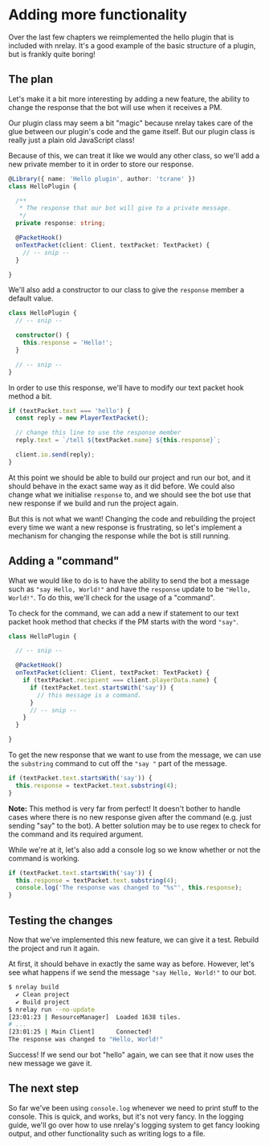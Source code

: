 # Adding more functionality

Over the last few chapters we reimplemented the hello plugin that is included with nrelay. It's a good example of the basic structure of a plugin, but is frankly quite boring!

## The plan

Let's make it a bit more interesting by adding a new feature, the ability to change the response that the bot will use when it receives a PM.

Our plugin class may seem a bit "magic" because nrelay takes care of the glue between our plugin's code and the game itself. But our plugin class is really just a plain old JavaScript class!

Because of this, we can treat it like we would any other class, so we'll add a new private member to it in order to store our response.

```ts
@Library({ name: 'Hello plugin', author: 'tcrane' })
class HelloPlugin {

  /**
   * The response that our bot will give to a private message.
   */
  private response: string;

  @PacketHook()
  onTextPacket(client: Client, textPacket: TextPacket) {
    // -- snip --
  }

}
```

We'll also add a constructor to our class to give the `response` member a default value.

```ts
class HelloPlugin {
  // -- snip --

  constructor() {
    this.response = 'Hello!';
  }

  // -- snip --
}
```

In order to use this response, we'll have to modify our text packet hook method a bit.

```ts
if (textPacket.text === 'hello') {
  const reply = new PlayerTextPacket();

  // change this line to use the response member
  reply.text = `/tell ${textPacket.name} ${this.response}`;

  client.io.send(reply);
}
```

At this point we should be able to build our project and run our bot, and it should behave in the exact same way as it did before. We could also change what we initialise `response` to, and we should see the bot use that new response if we build and run the project again.

But this is not what we want! Changing the code and rebuilding the project every time we want a new response is frustrating, so let's implement a mechanism for changing the response while the bot is still running.

## Adding a "command"

What we would like to do is to have the ability to send the bot a message such as `"say Hello, World!"` and have the `response` update to be `"Hello, World!"`. To do this, we'll check for the usage of a "command".

To check for the command, we can add a new if statement to our text packet hook method that checks if the PM starts with the word `"say"`.

```ts
class HelloPlugin {

  // -- snip --

  @PacketHook()
  onTextPacket(client: Client, textPacket: TextPacket) {
    if (textPacket.recipient === client.playerData.name) {
      if (textPacket.text.startsWith('say')) {
        // this message is a command.
      }
      // -- snip --
    }
  }

}
```

To get the new response that we want to use from the message, we can use the `substring` command to cut off the `"say "` part of the message.

```ts
if (textPacket.text.startsWith('say')) {
  this.response = textPacket.text.substring(4);
}
```

**Note:** This method is very far from perfect! It doesn't bother to handle cases where there is no new response given after the command (e.g. just sending "say" to the bot). A better solution may be to use regex to check for the command and its required argument.

While we're at it, let's also add a console log so we know whether or not the command is working.

```ts
if (textPacket.text.startsWith('say')) {
  this.response = textPacket.text.substring(4);
  console.log('The response was changed to "%s"', this.response);
}
```

## Testing the changes


Now that we've implemented this new feature, we can give it a test. Rebuild the project and run it again.

At first, it should behave in exactly the same way as before. However, let's see what happens if we send the message `"say Hello, World!"` to our bot.

```bash
$ nrelay build
  ✔ Clean project
  ✔ Build project
$ nrelay run --no-update
[23:01:23 | ResourceManager]  Loaded 1638 tiles.
# ...
[23:01:25 | Main Client]      Connected!
The response was changed to "Hello, World!"
```

Success! If we send our bot "hello" again, we can see that it now uses the new message we gave it.

## The next step

So far we've been using `console.log` whenever we need to print stuff to the console. This is quick, and works, but it's not very fancy. In the logging guide, we'll go over how to use nrelay's logging system to get fancy looking output, and other functionality such as writing logs to a file.
